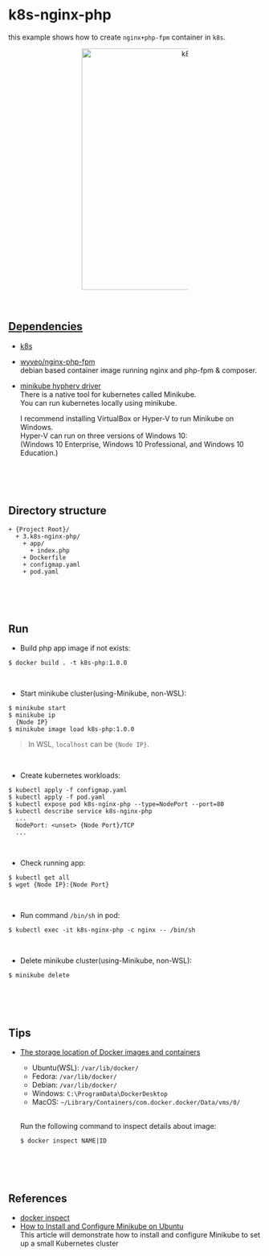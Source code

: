 # k8s-nginx-php  
this example shows how to create `nginx+php-fpm` container in `k8s`.  

<figure>
<div style="text-align:center">
  <a href="https://drive.google.com/uc?export=view&id=1ABoJwkzoD6nvICVI0g-pTflY6c9xy19N">
  <img src="https://drive.google.com/uc?export=view&id=1ABoJwkzoD6nvICVI0g-pTflY6c9xy19N" style="width: 480px; max-width: 50%; height: auto" title="k8s-nginx-php" />
</div>
</figure>

<br/>

## Dependencies  
* [k8s](https://kubernetes.io/ko/)  
* [wyveo/nginx-php-fpm](https://github.com/wyveo/nginx-php-fpm)  
  debian based container image running nginx and php-fpm & composer.  
* [minikube hypherv driver](https://minikube.sigs.k8s.io/docs/drivers/hyperv/)  
  There is a native tool for kubernetes called Minikube.  
  You can run kubernetes locally using minikube.  

  I recommend installing VirtualBox or Hyper-V to run Minikube on Windows.  
  Hyper-V can run on three versions of Windows 10:  
  (Windows 10 Enterprise, Windows 10 Professional, and Windows 10 Education.)


<br/><br/><br/>

## Directory structure  
  ```
  + {Project Root}/
    + 3.k8s-nginx-php/  
      + app/  
        + index.php
      + Dockerfile  
      + configmap.yaml  
      + pod.yaml  
  ```

<br/><br/><br/>

## Run  
* Build php app image if not exists:  
```
$ docker build . -t k8s-php:1.0.0
```

<br/>

* Start minikube cluster(using-Minikube, non-WSL):  
```
$ minikube start
$ minikube ip
  {Node IP}
$ minikube image load k8s-php:1.0.0
```

> In WSL, `localhost` can be `{Node IP}`.  

<br/>

* Create kubernetes workloads:  
```shell
$ kubectl apply -f configmap.yaml  
$ kubectl apply -f pod.yaml  
$ kubectl expose pod k8s-nginx-php --type=NodePort --port=80
$ kubectl describe service k8s-nginx-php
  ...
  NodePort:	<unset>	{Node Port}/TCP
  ...
```

<br/>

* Check running app:  
```
$ kubectl get all
$ wget {Node IP}:{Node Port}
```

<br/>

* Run command `/bin/sh` in pod:  
```
$ kubectl exec -it k8s-nginx-php -c nginx -- /bin/sh
```

<br/>

* Delete minikube cluster(using-Minikube, non-WSL):  
```
$ minikube delete
```

<br/><br/><br/>

## Tips  
* [The storage location of Docker images and containers](https://www.freecodecamp.org/news/where-are-docker-images-stored-docker-container-paths-explained/)  
  * Ubuntu(WSL): `/var/lib/docker/`  
  * Fedora: `/var/lib/docker/`  
  * Debian: `/var/lib/docker/`  
  * Windows: `C:\ProgramData\DockerDesktop`  
  * MacOS: `~/Library/Containers/com.docker.docker/Data/vms/0/`    

  <br/>

  Run the following command to inspect details about image:  
  ```
  $ docker inspect NAME|ID
  ```

<br/><br/><br/>

## References  
* [docker inspect](https://docs.docker.com/engine/reference/commandline/inspect/)  
* [How to Install and Configure Minikube on Ubuntu](https://www.liquidweb.com/kb/how-to-install-and-configure-minikube-on-ubuntu/)  
  This article will demonstrate how to install and configure Minikube to set up a small Kubernetes cluster  
